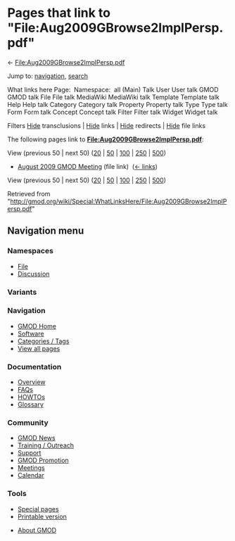<div id="mw-page-base" class="noprint">

</div>

<div id="mw-head-base" class="noprint">

</div>

<div id="content" class="mw-body" role="main">

<span id="top"></span>

<div id="mw-js-message" style="display:none;">

</div>



# <span dir="auto">Pages that link to "File:Aug2009GBrowse2ImplPersp.pdf"</span>

<div id="bodyContent">

<div id="contentSub">

←
[File:Aug2009GBrowse2ImplPersp.pdf](/wiki/File:Aug2009GBrowse2ImplPersp.pdf "File:Aug2009GBrowse2ImplPersp.pdf")

</div>

<div id="jump-to-nav" class="mw-jump">

Jump to: [navigation](#mw-navigation), [search](#p-search)

</div>

<div id="mw-content-text">

What links here Page:  Namespace:  all (Main) Talk User User talk GMOD
GMOD talk File File talk MediaWiki MediaWiki talk Template Template talk
Help Help talk Category Category talk Property Property talk Type Type
talk Form Form talk Concept Concept talk Filter Filter talk Widget
Widget talk

Filters
[Hide](/mediawiki/index.php?title=Special:WhatLinksHere/File:Aug2009GBrowse2ImplPersp.pdf&hidetrans=1 "Special:WhatLinksHere/File:Aug2009GBrowse2ImplPersp.pdf")
transclusions \|
[Hide](/mediawiki/index.php?title=Special:WhatLinksHere/File:Aug2009GBrowse2ImplPersp.pdf&hidelinks=1 "Special:WhatLinksHere/File:Aug2009GBrowse2ImplPersp.pdf")
links \|
[Hide](/mediawiki/index.php?title=Special:WhatLinksHere/File:Aug2009GBrowse2ImplPersp.pdf&hideredirs=1 "Special:WhatLinksHere/File:Aug2009GBrowse2ImplPersp.pdf")
redirects \|
[Hide](/mediawiki/index.php?title=Special:WhatLinksHere/File:Aug2009GBrowse2ImplPersp.pdf&hideimages=1 "Special:WhatLinksHere/File:Aug2009GBrowse2ImplPersp.pdf")
file links

The following pages link to
**[File:Aug2009GBrowse2ImplPersp.pdf](/wiki/File:Aug2009GBrowse2ImplPersp.pdf "File:Aug2009GBrowse2ImplPersp.pdf")**:

View (previous 50 \| next 50)
([20](/mediawiki/index.php?title=Special:WhatLinksHere/File:Aug2009GBrowse2ImplPersp.pdf&limit=20 "Special:WhatLinksHere/File:Aug2009GBrowse2ImplPersp.pdf")
\|
[50](/mediawiki/index.php?title=Special:WhatLinksHere/File:Aug2009GBrowse2ImplPersp.pdf&limit=50 "Special:WhatLinksHere/File:Aug2009GBrowse2ImplPersp.pdf")
\|
[100](/mediawiki/index.php?title=Special:WhatLinksHere/File:Aug2009GBrowse2ImplPersp.pdf&limit=100 "Special:WhatLinksHere/File:Aug2009GBrowse2ImplPersp.pdf")
\|
[250](/mediawiki/index.php?title=Special:WhatLinksHere/File:Aug2009GBrowse2ImplPersp.pdf&limit=250 "Special:WhatLinksHere/File:Aug2009GBrowse2ImplPersp.pdf")
\|
[500](/mediawiki/index.php?title=Special:WhatLinksHere/File:Aug2009GBrowse2ImplPersp.pdf&limit=500 "Special:WhatLinksHere/File:Aug2009GBrowse2ImplPersp.pdf"))

- [August 2009 GMOD
  Meeting](/wiki/August_2009_GMOD_Meeting "August 2009 GMOD Meeting")
  (file link) ‎ <span class="mw-whatlinkshere-tools">([←
  links](/mediawiki/index.php?title=Special:WhatLinksHere&target=August+2009+GMOD+Meeting "Special:WhatLinksHere"))</span>

View (previous 50 \| next 50)
([20](/mediawiki/index.php?title=Special:WhatLinksHere/File:Aug2009GBrowse2ImplPersp.pdf&limit=20 "Special:WhatLinksHere/File:Aug2009GBrowse2ImplPersp.pdf")
\|
[50](/mediawiki/index.php?title=Special:WhatLinksHere/File:Aug2009GBrowse2ImplPersp.pdf&limit=50 "Special:WhatLinksHere/File:Aug2009GBrowse2ImplPersp.pdf")
\|
[100](/mediawiki/index.php?title=Special:WhatLinksHere/File:Aug2009GBrowse2ImplPersp.pdf&limit=100 "Special:WhatLinksHere/File:Aug2009GBrowse2ImplPersp.pdf")
\|
[250](/mediawiki/index.php?title=Special:WhatLinksHere/File:Aug2009GBrowse2ImplPersp.pdf&limit=250 "Special:WhatLinksHere/File:Aug2009GBrowse2ImplPersp.pdf")
\|
[500](/mediawiki/index.php?title=Special:WhatLinksHere/File:Aug2009GBrowse2ImplPersp.pdf&limit=500 "Special:WhatLinksHere/File:Aug2009GBrowse2ImplPersp.pdf"))

</div>

<div class="printfooter">

Retrieved from
"<http://gmod.org/wiki/Special:WhatLinksHere/File:Aug2009GBrowse2ImplPersp.pdf>"

</div>

<div id="catlinks" class="catlinks catlinks-allhidden">

</div>

<div class="visualClear">

</div>

</div>

</div>

<div id="mw-navigation">

## Navigation menu

<div id="mw-head">



<div id="left-navigation">

<div id="p-namespaces" class="vectorTabs" role="navigation"
aria-labelledby="p-namespaces-label">

### Namespaces

- <span id="ca-nstab-image"><a href="/wiki/File:Aug2009GBrowse2ImplPersp.pdf" accesskey="c"
  title="View the file page [c]">File</a></span>
- <span id="ca-talk"><a
  href="/mediawiki/index.php?title=File_talk:Aug2009GBrowse2ImplPersp.pdf&amp;action=edit&amp;redlink=1"
  accesskey="t"
  title="Discussion about the content page [t]">Discussion</a></span>

</div>

<div id="p-variants" class="vectorMenu emptyPortlet" role="navigation"
aria-labelledby="p-variants-label">

### 

### Variants[](#)

<div class="menu">

</div>

</div>

</div>

<div id="right-navigation">





</div>



</div>

</div>

</div>

<div id="mw-panel">

<div id="p-logo" role="banner">

<a href="/wiki/Main_Page"
style="background-image: url(http://gmod.org/images/GMOD-cogs.png);"
title="Visit the main page"></a>

</div>

<div id="p-Navigation" class="portal" role="navigation"
aria-labelledby="p-Navigation-label">

### Navigation

<div class="body">

- <span id="n-GMOD-Home">[GMOD Home](/wiki/Main_Page)</span>
- <span id="n-Software">[Software](/wiki/GMOD_Components)</span>
- <span id="n-Categories-.2F-Tags">[Categories /
  Tags](/wiki/Categories)</span>
- <span id="n-View-all-pages">[View all
  pages](/wiki/Special:AllPages)</span>

</div>

</div>

<div id="p-Documentation" class="portal" role="navigation"
aria-labelledby="p-Documentation-label">

### Documentation

<div class="body">

- <span id="n-Overview">[Overview](/wiki/Overview)</span>
- <span id="n-FAQs">[FAQs](/wiki/Category:FAQ)</span>
- <span id="n-HOWTOs">[HOWTOs](/wiki/Category:HOWTO)</span>
- <span id="n-Glossary">[Glossary](/wiki/Glossary)</span>

</div>

</div>

<div id="p-Community" class="portal" role="navigation"
aria-labelledby="p-Community-label">

### Community

<div class="body">

- <span id="n-GMOD-News">[GMOD News](/wiki/GMOD_News)</span>
- <span id="n-Training-.2F-Outreach">[Training /
  Outreach](/wiki/Training_and_Outreach)</span>
- <span id="n-Support">[Support](/wiki/Support)</span>
- <span id="n-GMOD-Promotion">[GMOD
  Promotion](/wiki/GMOD_Promotion)</span>
- <span id="n-Meetings">[Meetings](/wiki/Meetings)</span>
- <span id="n-Calendar">[Calendar](/wiki/Calendar)</span>

</div>

</div>

<div id="p-tb" class="portal" role="navigation"
aria-labelledby="p-tb-label">

### Tools

<div class="body">

- <span id="t-specialpages"><a href="/wiki/Special:SpecialPages" accesskey="q"
  title="A list of all special pages [q]">Special pages</a></span>
- <span id="t-print"><a
  href="/mediawiki/index.php?title=Special:WhatLinksHere/File:Aug2009GBrowse2ImplPersp.pdf&amp;printable=yes"
  rel="alternate" accesskey="p"
  title="Printable version of this page [p]">Printable version</a></span>

</div>

</div>

</div>

</div>

<div id="footer" role="contentinfo">

- <span id="footer-places-about">[About
  GMOD](/wiki/GMOD:About "GMOD:About")</span>

<!-- -->






</div>
